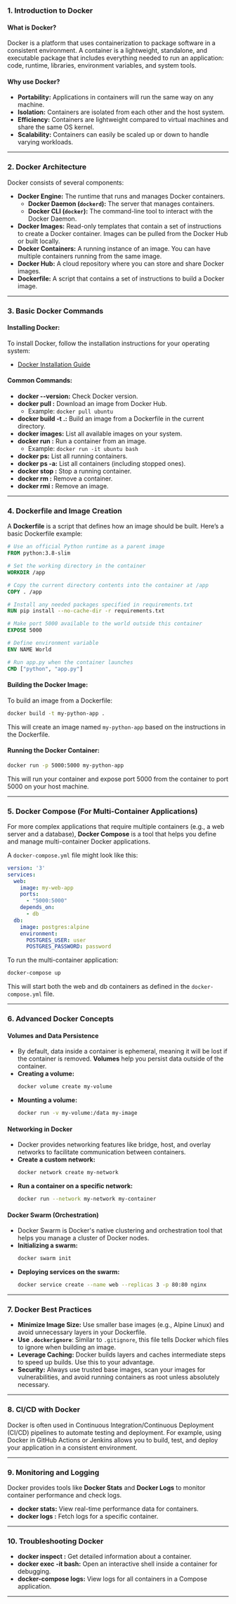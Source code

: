 ### **1. Introduction to Docker**

#### **What is Docker?**
Docker is a platform that uses containerization to package software in a consistent environment. A container is a lightweight, standalone, and executable package that includes everything needed to run an application: code, runtime, libraries, environment variables, and system tools.

#### **Why use Docker?**
- **Portability:** Applications in containers will run the same way on any machine.
- **Isolation:** Containers are isolated from each other and the host system.
- **Efficiency:** Containers are lightweight compared to virtual machines and share the same OS kernel.
- **Scalability:** Containers can easily be scaled up or down to handle varying workloads.

---

### **2. Docker Architecture**

Docker consists of several components:
- **Docker Engine:** The runtime that runs and manages Docker containers.
  - **Docker Daemon (`dockerd`):** The server that manages containers.
  - **Docker CLI (`docker`):** The command-line tool to interact with the Docker Daemon.
- **Docker Images:** Read-only templates that contain a set of instructions to create a Docker container. Images can be pulled from the Docker Hub or built locally.
- **Docker Containers:** A running instance of an image. You can have multiple containers running from the same image.
- **Docker Hub:** A cloud repository where you can store and share Docker images.
- **Dockerfile:** A script that contains a set of instructions to build a Docker image.

---

### **3. Basic Docker Commands**

#### **Installing Docker:**
To install Docker, follow the installation instructions for your operating system:
- [Docker Installation Guide](https://docs.docker.com/get-docker/)

#### **Common Commands:**
- **docker --version:** Check Docker version.
- **docker pull <image>:** Download an image from Docker Hub.
  - Example: `docker pull ubuntu`
- **docker build -t <image-name> .:** Build an image from a Dockerfile in the current directory.
- **docker images:** List all available images on your system.
- **docker run <image>:** Run a container from an image.
  - Example: `docker run -it ubuntu bash`
- **docker ps:** List all running containers.
- **docker ps -a:** List all containers (including stopped ones).
- **docker stop <container-id>:** Stop a running container.
- **docker rm <container-id>:** Remove a container.
- **docker rmi <image-id>:** Remove an image.

---

### **4. Dockerfile and Image Creation**

A **Dockerfile** is a script that defines how an image should be built. Here’s a basic Dockerfile example:

```Dockerfile
# Use an official Python runtime as a parent image
FROM python:3.8-slim

# Set the working directory in the container
WORKDIR /app

# Copy the current directory contents into the container at /app
COPY . /app

# Install any needed packages specified in requirements.txt
RUN pip install --no-cache-dir -r requirements.txt

# Make port 5000 available to the world outside this container
EXPOSE 5000

# Define environment variable
ENV NAME World

# Run app.py when the container launches
CMD ["python", "app.py"]
```

#### **Building the Docker Image:**
To build an image from a Dockerfile:

```bash
docker build -t my-python-app .
```

This will create an image named `my-python-app` based on the instructions in the Dockerfile.

#### **Running the Docker Container:**
```bash
docker run -p 5000:5000 my-python-app
```

This will run your container and expose port 5000 from the container to port 5000 on your host machine.

---

### **5. Docker Compose (For Multi-Container Applications)**

For more complex applications that require multiple containers (e.g., a web server and a database), **Docker Compose** is a tool that helps you define and manage multi-container Docker applications.

A `docker-compose.yml` file might look like this:

```yaml
version: '3'
services:
  web:
    image: my-web-app
    ports:
      - "5000:5000"
    depends_on:
      - db
  db:
    image: postgres:alpine
    environment:
      POSTGRES_USER: user
      POSTGRES_PASSWORD: password
```

To run the multi-container application:

```bash
docker-compose up
```

This will start both the web and db containers as defined in the `docker-compose.yml` file.

---

### **6. Advanced Docker Concepts**

#### **Volumes and Data Persistence**
- By default, data inside a container is ephemeral, meaning it will be lost if the container is removed. **Volumes** help you persist data outside of the container.
- **Creating a volume:**
  ```bash
  docker volume create my-volume
  ```
- **Mounting a volume:**
  ```bash
  docker run -v my-volume:/data my-image
  ```

#### **Networking in Docker**
- Docker provides networking features like bridge, host, and overlay networks to facilitate communication between containers.
- **Create a custom network:**
  ```bash
  docker network create my-network
  ```
- **Run a container on a specific network:**
  ```bash
  docker run --network my-network my-container
  ```

#### **Docker Swarm (Orchestration)**
- Docker Swarm is Docker's native clustering and orchestration tool that helps you manage a cluster of Docker nodes.
- **Initializing a swarm:**
  ```bash
  docker swarm init
  ```
- **Deploying services on the swarm:**
  ```bash
  docker service create --name web --replicas 3 -p 80:80 nginx
  ```

---

### **7. Docker Best Practices**

- **Minimize Image Size:** Use smaller base images (e.g., Alpine Linux) and avoid unnecessary layers in your Dockerfile.
- **Use `.dockerignore`**: Similar to `.gitignore`, this file tells Docker which files to ignore when building an image.
- **Leverage Caching:** Docker builds layers and caches intermediate steps to speed up builds. Use this to your advantage.
- **Security:** Always use trusted base images, scan your images for vulnerabilities, and avoid running containers as root unless absolutely necessary.

---

### **8. CI/CD with Docker**

Docker is often used in Continuous Integration/Continuous Deployment (CI/CD) pipelines to automate testing and deployment. For example, using Docker in GitHub Actions or Jenkins allows you to build, test, and deploy your application in a consistent environment.

---

### **9. Monitoring and Logging**

Docker provides tools like **Docker Stats** and **Docker Logs** to monitor container performance and check logs.

- **docker stats:** View real-time performance data for containers.
- **docker logs <container-id>:** Fetch logs for a specific container.

---

### **10. Troubleshooting Docker**

- **docker inspect <container-id>:** Get detailed information about a container.
- **docker exec -it <container-id> bash:** Open an interactive shell inside a container for debugging.
- **docker-compose logs:** View logs for all containers in a Compose application.

---

